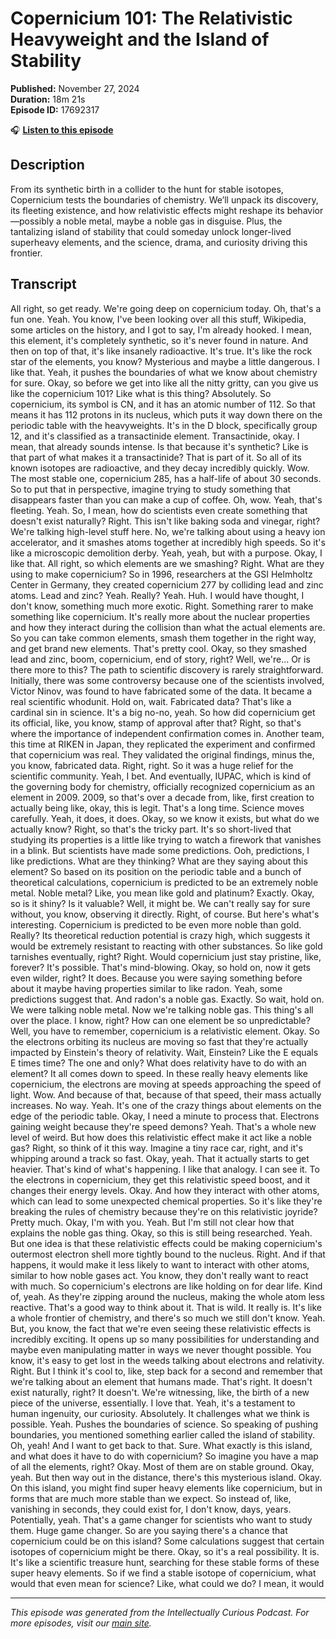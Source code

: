# Copernicium 101: The Relativistic Heavyweight and the Island of Stability

**Published:** November 27, 2024  
**Duration:** 18m 21s  
**Episode ID:** 17692317

🎧 **[Listen to this episode](https://intellectuallycurious.buzzsprout.com/2529712/episodes/17692317-copernicium-101-the-relativistic-heavyweight-and-the-island-of-stability)**

## Description

From its synthetic birth in a collider to the hunt for stable isotopes, Copernicium tests the boundaries of chemistry. We’ll unpack its discovery, its fleeting existence, and how relativistic effects might reshape its behavior—possibly a noble metal, maybe a noble gas in disguise. Plus, the tantalizing island of stability that could someday unlock longer-lived superheavy elements, and the science, drama, and curiosity driving this frontier.

## Transcript

All right, so get ready. We're going deep on copernicium today. Oh, that's a fun one. Yeah. You know, I've been looking over all this stuff, Wikipedia, some articles on the history, and I got to say, I'm already hooked. I mean, this element, it's completely synthetic, so it's never found in nature. And then on top of that, it's like insanely radioactive. It's true. It's like the rock star of the elements, you know? Mysterious and maybe a little dangerous. I like that. Yeah, it pushes the boundaries of what we know about chemistry for sure. Okay, so before we get into like all the nitty gritty, can you give us like the copernicium 101? Like what is this thing? Absolutely. So copernicium, its symbol is CN, and it has an atomic number of 112. So that means it has 112 protons in its nucleus, which puts it way down there on the periodic table with the heavyweights. It's in the D block, specifically group 12, and it's classified as a transactinide element. Transactinide, okay. I mean, that already sounds intense. Is that because it's synthetic? Like is that part of what makes it a transactinide? That is part of it. So all of its known isotopes are radioactive, and they decay incredibly quickly. Wow. The most stable one, copernicium 285, has a half-life of about 30 seconds. So to put that in perspective, imagine trying to study something that disappears faster than you can make a cup of coffee. Oh, wow. Yeah, that's fleeting. Yeah. So, I mean, how do scientists even create something that doesn't exist naturally? Right. This isn't like baking soda and vinegar, right? We're talking high-level stuff here. No, we're talking about using a heavy ion accelerator, and it smashes atoms together at incredibly high speeds. So it's like a microscopic demolition derby. Yeah, yeah, but with a purpose. Okay, I like that. All right, so which elements are we smashing? Right. What are they using to make copernicium? So in 1996, researchers at the GSI Helmholtz Center in Germany, they created copernicium 277 by colliding lead and zinc atoms. Lead and zinc? Yeah. Really? Yeah. Huh. I would have thought, I don't know, something much more exotic. Right. Something rarer to make something like copernicium. It's really more about the nuclear properties and how they interact during the collision than what the actual elements are. So you can take common elements, smash them together in the right way, and get brand new elements. That's pretty cool. Okay, so they smashed lead and zinc, boom, copernicium, end of story, right? Well, we're... Or is there more to this? The path to scientific discovery is rarely straightforward. Initially, there was some controversy because one of the scientists involved, Victor Ninov, was found to have fabricated some of the data. It became a real scientific whodunit. Hold on, wait. Fabricated data? That's like a cardinal sin in science. It's a big no-no, yeah. So how did copernicium get its official, like, you know, stamp of approval after that? Right, so that's where the importance of independent confirmation comes in. Another team, this time at RIKEN in Japan, they replicated the experiment and confirmed that copernicium was real. They validated the original findings, minus the, you know, fabricated data. Right, right. So it was a huge relief for the scientific community. Yeah, I bet. And eventually, IUPAC, which is kind of the governing body for chemistry, officially recognized copernicium as an element in 2009. 2009, so that's over a decade from, like, first creation to actually being like, okay, this is legit. That's a long time. Science moves carefully. Yeah, it does, it does. Okay, so we know it exists, but what do we actually know? Right, so that's the tricky part. It's so short-lived that studying its properties is a little like trying to watch a firework that vanishes in a blink. But scientists have made some predictions. Ooh, predictions, I like predictions. What are they thinking? What are they saying about this element? So based on its position on the periodic table and a bunch of theoretical calculations, copernicium is predicted to be an extremely noble metal. Noble metal? Like, you mean like gold and platinum? Exactly. Okay, so is it shiny? Is it valuable? Well, it might be. We can't really say for sure without, you know, observing it directly. Right, of course. But here's what's interesting. Copernicium is predicted to be even more noble than gold. Really? Its theoretical reduction potential is crazy high, which suggests it would be extremely resistant to reacting with other substances. So like gold tarnishes eventually, right? Right. Would copernicium just stay pristine, like, forever? It's possible. That's mind-blowing. Okay, so hold on, now it gets even wilder, right? It does. Because you were saying something before about it maybe having properties similar to like radon. Yeah, some predictions suggest that. And radon's a noble gas. Exactly. So wait, hold on. We were talking noble metal. Now we're talking noble gas. This thing's all over the place. I know, right? How can one element be so unpredictable? Well, you have to remember, copernicium is a relativistic element. Okay. So the electrons orbiting its nucleus are moving so fast that they're actually impacted by Einstein's theory of relativity. Wait, Einstein? Like the E equals E times time? The one and only? What does relativity have to do with an element? It all comes down to speed. In these really heavy elements like copernicium, the electrons are moving at speeds approaching the speed of light. Wow. And because of that, because of that speed, their mass actually increases. No way. Yeah. It's one of the crazy things about elements on the edge of the periodic table. Okay, I need a minute to process that. Electrons gaining weight because they're speed demons? Yeah. That's a whole new level of weird. But how does this relativistic effect make it act like a noble gas? Right, so think of it this way. Imagine a tiny race car, right, and it's whipping around a track so fast. Okay, yeah. That it actually starts to get heavier. That's kind of what's happening. I like that analogy. I can see it. To the electrons in copernicium, they get this relativistic speed boost, and it changes their energy levels. Okay. And how they interact with other atoms, which can lead to some unexpected chemical properties. So it's like they're breaking the rules of chemistry because they're on this relativistic joyride? Pretty much. Okay, I'm with you. Yeah. But I'm still not clear how that explains the noble gas thing. Okay, so this is still being researched. Yeah. But one idea is that these relativistic effects could be making copernicium's outermost electron shell more tightly bound to the nucleus. Right. And if that happens, it would make it less likely to want to interact with other atoms, similar to how noble gases act. You know, they don't really want to react with much. So copernicium's electrons are like holding on for dear life. Kind of, yeah. As they're zipping around the nucleus, making the whole atom less reactive. That's a good way to think about it. That is wild. It really is. It's like a whole frontier of chemistry, and there's so much we still don't know. Yeah. But, you know, the fact that we're even seeing these relativistic effects is incredibly exciting. It opens up so many possibilities for understanding and maybe even manipulating matter in ways we never thought possible. You know, it's easy to get lost in the weeds talking about electrons and relativity. Right. But I think it's cool to, like, step back for a second and remember that we're talking about an element that humans made. That's right. It doesn't exist naturally, right? It doesn't. We're witnessing, like, the birth of a new piece of the universe, essentially. I love that. Yeah, it's a testament to human ingenuity, our curiosity. Absolutely. It challenges what we think is possible. Yeah. Pushes the boundaries of science. So speaking of pushing boundaries, you mentioned something earlier called the island of stability. Oh, yeah! And I want to get back to that. Sure. What exactly is this island, and what does it have to do with copernicium? So imagine you have a map of all the elements, right? Okay. Most of them are on stable ground. Okay, yeah. But then way out in the distance, there's this mysterious island. Okay. On this island, you might find super heavy elements like copernicium, but in forms that are much more stable than we expect. So instead of, like, vanishing in seconds, they could exist for, I don't know, days, years. Potentially, yeah. That's a game changer for scientists who want to study them. Huge game changer. So are you saying there's a chance that copernicium could be on this island? Some calculations suggest that certain isotopes of copernicium might be there. Okay, so it's a real possibility. It is. It's like a scientific treasure hunt, searching for these stable forms of these super heavy elements. So if we find a stable isotope of copernicium, what would that even mean for science? Like, what could we do? I mean, it would

---
*This episode was generated from the Intellectually Curious Podcast. For more episodes, visit our [main site](https://intellectuallycurious.buzzsprout.com).*
